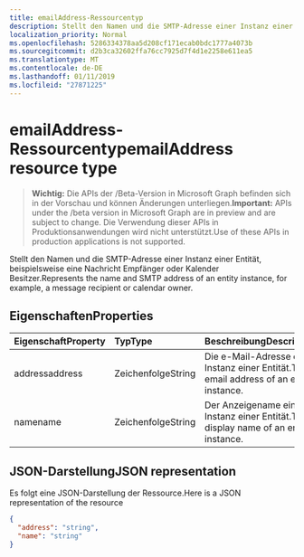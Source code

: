 ```yaml
---
title: emailAddress-Ressourcentyp
description: Stellt den Namen und die SMTP-Adresse einer Instanz einer Entität, beispielsweise eine Nachricht Empfänger oder Kalender Besitzer.
localization_priority: Normal
ms.openlocfilehash: 5286334378aa5d208cf171ecab0bdc1777a4073b
ms.sourcegitcommit: d2b3ca32602ffa76cc7925d7f4d1e2258e611ea5
ms.translationtype: MT
ms.contentlocale: de-DE
ms.lasthandoff: 01/11/2019
ms.locfileid: "27871225"
---
```

# <a name="emailaddress-resource-type"></a><span data-ttu-id="85b62-103">emailAddress-Ressourcentyp</span><span class="sxs-lookup"><span data-stu-id="85b62-103">emailAddress resource type</span></span>

> <span data-ttu-id="85b62-104">**Wichtig:** Die APIs der /Beta-Version in Microsoft Graph befinden sich in der Vorschau und können Änderungen unterliegen.</span><span class="sxs-lookup"><span data-stu-id="85b62-104">**Important:** APIs under the /beta version in Microsoft Graph are in preview and are subject to change.</span></span> <span data-ttu-id="85b62-105">Die Verwendung dieser APIs in Produktionsanwendungen wird nicht unterstützt.</span><span class="sxs-lookup"><span data-stu-id="85b62-105">Use of these APIs in production applications is not supported.</span></span>

<span data-ttu-id="85b62-106">Stellt den Namen und die SMTP-Adresse einer Instanz einer Entität, beispielsweise eine Nachricht Empfänger oder Kalender Besitzer.</span><span class="sxs-lookup"><span data-stu-id="85b62-106">Represents the name and SMTP address of an entity instance, for example, a message recipient or calendar owner.</span></span>

## <a name="properties"></a><span data-ttu-id="85b62-107">Eigenschaften</span><span class="sxs-lookup"><span data-stu-id="85b62-107">Properties</span></span>
| <span data-ttu-id="85b62-108">Eigenschaft</span><span class="sxs-lookup"><span data-stu-id="85b62-108">Property</span></span>     | <span data-ttu-id="85b62-109">Typ</span><span class="sxs-lookup"><span data-stu-id="85b62-109">Type</span></span>   |<span data-ttu-id="85b62-110">Beschreibung</span><span class="sxs-lookup"><span data-stu-id="85b62-110">Description</span></span>|
|:---------------|:--------|:----------|
|<span data-ttu-id="85b62-111">address</span><span class="sxs-lookup"><span data-stu-id="85b62-111">address</span></span>|<span data-ttu-id="85b62-112">Zeichenfolge</span><span class="sxs-lookup"><span data-stu-id="85b62-112">String</span></span>|<span data-ttu-id="85b62-113">Die e-Mail-Adresse einer Instanz einer Entität.</span><span class="sxs-lookup"><span data-stu-id="85b62-113">The email address of an entity instance.</span></span>|
|<span data-ttu-id="85b62-114">name</span><span class="sxs-lookup"><span data-stu-id="85b62-114">name</span></span>|<span data-ttu-id="85b62-115">Zeichenfolge</span><span class="sxs-lookup"><span data-stu-id="85b62-115">String</span></span>|<span data-ttu-id="85b62-116">Der Anzeigename einer Instanz einer Entität.</span><span class="sxs-lookup"><span data-stu-id="85b62-116">The display name of an entity instance.</span></span>|

## <a name="json-representation"></a><span data-ttu-id="85b62-117">JSON-Darstellung</span><span class="sxs-lookup"><span data-stu-id="85b62-117">JSON representation</span></span>

<span data-ttu-id="85b62-118">Es folgt eine JSON-Darstellung der Ressource.</span><span class="sxs-lookup"><span data-stu-id="85b62-118">Here is a JSON representation of the resource</span></span>

<!-- {
  "blockType": "resource",
  "optionalProperties": [

  ],
  "@odata.type": "microsoft.graph.emailAddress"
}-->

```json
{
  "address": "string",
  "name": "string"
}

```

<!-- uuid: 8fcb5dbc-d5aa-4681-8e31-b001d5168d79
2015-10-25 14:57:30 UTC -->
<!-- {
  "type": "#page.annotation",
  "description": "emailAddress resource",
  "keywords": "",
  "section": "documentation",
  "tocPath": ""
}-->
